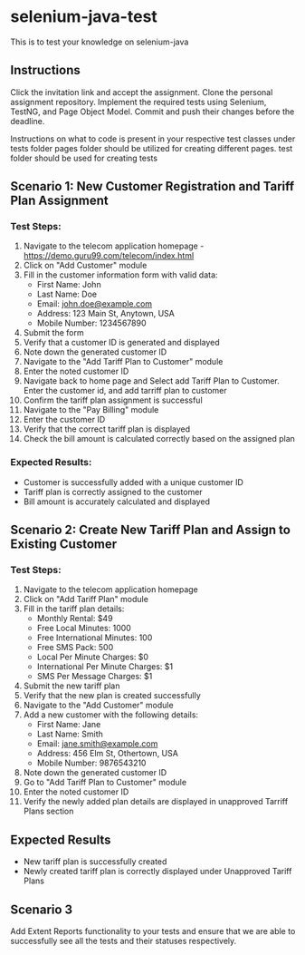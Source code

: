 # selenium-java-test

This is to test your knowledge on selenium-java

## Instructions

Click the invitation link and accept the assignment.
Clone the personal assignment repository.
Implement the required tests using Selenium, TestNG, and Page Object Model.
Commit and push their changes before the deadline.

Instructions on what to code is present in your respective test classes under tests folder
pages folder should be utilized for creating different pages.
test folder should be used for creating tests


## Scenario 1: New Customer Registration and Tariff Plan Assignment

### Test Steps:

1. Navigate to the telecom application homepage - https://demo.guru99.com/telecom/index.html
2. Click on "Add Customer" module
3. Fill in the customer information form with valid data:
   - First Name: John
   - Last Name: Doe
   - Email: john.doe@example.com
   - Address: 123 Main St, Anytown, USA
   - Mobile Number: 1234567890
4. Submit the form
5. Verify that a customer ID is generated and displayed
6. Note down the generated customer ID
7. Navigate to the "Add Tariff Plan to Customer" module
8. Enter the noted customer ID
9. Navigate back to home page and Select add Tariff Plan to Customer. Enter the customer id, and add tarriff plan to customer
10. Confirm the tariff plan assignment is successful
11. Navigate to the "Pay Billing" module
12. Enter the customer ID
13. Verify that the correct tariff plan is displayed
14. Check the bill amount is calculated correctly based on the assigned plan

### Expected Results:

- Customer is successfully added with a unique customer ID
- Tariff plan is correctly assigned to the customer
- Bill amount is accurately calculated and displayed

## Scenario 2: Create New Tariff Plan and Assign to Existing Customer

### Test Steps:

1. Navigate to the telecom application homepage
2. Click on "Add Tariff Plan" module
3. Fill in the tariff plan details:
   - Monthly Rental: $49
   - Free Local Minutes: 1000
   - Free International Minutes: 100
   - Free SMS Pack: 500
   - Local Per Minute Charges: $0
   - International Per Minute Charges: $1
   - SMS Per Message Charges: $1
4. Submit the new tariff plan
5. Verify that the new plan is created successfully
6. Navigate to the "Add Customer" module
7. Add a new customer with the following details:
   - First Name: Jane
   - Last Name: Smith
   - Email: jane.smith@example.com
   - Address: 456 Elm St, Othertown, USA
   - Mobile Number: 9876543210
8. Note down the generated customer ID
9. Go to "Add Tariff Plan to Customer" module
10. Enter the noted customer ID
11. Verify the newly added plan details are displayed in unapproved Tarriff Plans section

## Expected Results

- New tariff plan is successfully created
- Newly created tariff plan is correctly displayed under Unapproved Tariff Plans

## Scenario 3

Add Extent Reports functionality to your tests and ensure that we are able to successfully see all the tests and their statuses respectively.



